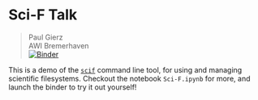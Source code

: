 # Sci-F Talk
> Paul Gierz  
> AWI Bremerhaven  
[![Binder](https://mybinder.org/badge_logo.svg)](https://mybinder.org/v2/gh/pgierz/scif-demo/HEAD)

This is a demo of the [`scif`](https://sci-f.github.io) command line tool, for using and managing scientific filesystems. Checkout the
notebook `Sci-F.ipynb` for more, and launch the binder to try it out yourself!

